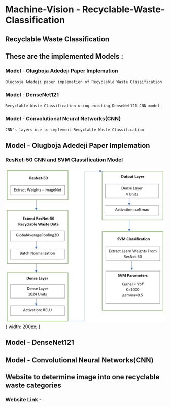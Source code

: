 # Machine-Vision - Recyclable-Waste-Classification

## Recyclable Waste Classification

## These are the implemented Models :

  ### Model - Olugboja Adedeji Paper Implemation
    Olugboja Adedeji paper implemation of Recyclable Waste Classification  

  ### Model - DenseNet121
    Recyclable Waste Classification using existing DenseNet121 CNN model  

  ### Model - Convolutional Neural Networks(CNN)
    CNN's layers use to implement Recyclable Waste Classification
 
 
 ## Model - Olugboja Adedeji Paper Implemation
 
  ### ResNet-50 CNN and SVM Classification Model
  
  ![alt text](https://github.com/kaush77/Machine-Vision---Recyclable-Waste-Classification/blob/master/model_results/model/ResNet-50.JPG) { width: 200px; }
 
 ## Model - DenseNet121
 
 ## Model - Convolutional Neural Networks(CNN)



## Website to determine image into one recyclable waste categories
  ### Website Link - 


